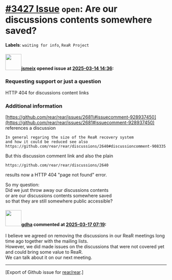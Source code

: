 [\#3427 Issue](https://github.com/rear/rear/issues/3427) `open`: Are our discussions contents somewhere saved?
==============================================================================================================

**Labels**: `waiting for info`, `ReaR Project`

#### <img src="https://avatars.githubusercontent.com/u/1788608?u=925fc54e2ce01551392622446ece427f51e2f0ce&v=4" width="50">[jsmeix](https://github.com/jsmeix) opened issue at [2025-03-14 14:36](https://github.com/rear/rear/issues/3427):

### Requesting support or just a question

HTTP 404 for discussions content links

### Additional information

[https://github.com/rear/rear/issues/2681\#issuecomment-928937450](https://github.com/rear/rear/issues/2681#issuecomment-928937450)  
references a discussion

    In general regaring the size of the ReaR recovery system
    and how it could be reduced see also
    https://github.com/rear/rear/discussions/2640#discussioncomment-908335

But this discussion comment link and also the plain

    https://github.com/rear/rear/discussions/2640

results now a HTTP 404 "page not found" error.

So my question:  
Did we just throw away our discussions contents  
or are our discussions contents somewhere saved  
so that they are still somewhere public accessible?

#### <img src="https://avatars.githubusercontent.com/u/888633?u=cdaeb31efcc0048d3619651aa18dd4b76e636b21&v=4" width="50">[gdha](https://github.com/gdha) commented at [2025-03-17 07:19](https://github.com/rear/rear/issues/3427#issuecomment-2728425351):

I believe we agreed on removing the discussions in our ReaR meetings
long time ago together with the mailing lists.  
However, we did made issues on the discussions that were not covered yet
and could bring some value to ReaR.  
We can talk about it on our next meeting.

------------------------------------------------------------------------

\[Export of Github issue for
[rear/rear](https://github.com/rear/rear).\]
